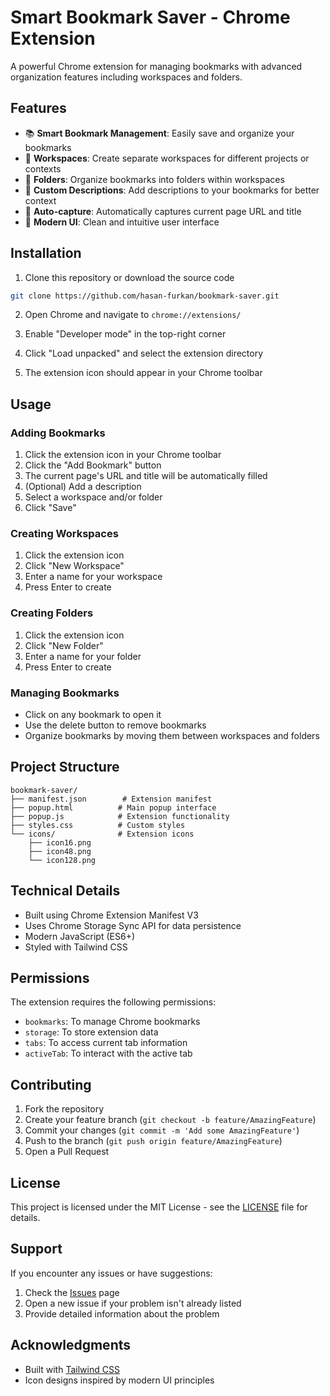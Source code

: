 # Smart Bookmark Saver - Chrome Extension

A powerful Chrome extension for managing bookmarks with advanced organization features including workspaces and folders.

## Features

- 📚 **Smart Bookmark Management**: Easily save and organize your bookmarks
- 🏢 **Workspaces**: Create separate workspaces for different projects or contexts
- 📁 **Folders**: Organize bookmarks into folders within workspaces
- 📝 **Custom Descriptions**: Add descriptions to your bookmarks for better context
- 🔄 **Auto-capture**: Automatically captures current page URL and title
- 🎨 **Modern UI**: Clean and intuitive user interface

## Installation

1. Clone this repository or download the source code
```bash
git clone https://github.com/hasan-furkan/bookmark-saver.git
```

2. Open Chrome and navigate to `chrome://extensions/`

3. Enable "Developer mode" in the top-right corner

4. Click "Load unpacked" and select the extension directory

5. The extension icon should appear in your Chrome toolbar

## Usage

### Adding Bookmarks
1. Click the extension icon in your Chrome toolbar
2. Click the "Add Bookmark" button
3. The current page's URL and title will be automatically filled
4. (Optional) Add a description
5. Select a workspace and/or folder
6. Click "Save"

### Creating Workspaces
1. Click the extension icon
2. Click "New Workspace"
3. Enter a name for your workspace
4. Press Enter to create

### Creating Folders
1. Click the extension icon
2. Click "New Folder"
3. Enter a name for your folder
4. Press Enter to create

### Managing Bookmarks
- Click on any bookmark to open it
- Use the delete button to remove bookmarks
- Organize bookmarks by moving them between workspaces and folders

## Project Structure

```
bookmark-saver/
├── manifest.json        # Extension manifest
├── popup.html          # Main popup interface
├── popup.js            # Extension functionality
├── styles.css          # Custom styles
└── icons/              # Extension icons
    ├── icon16.png
    ├── icon48.png
    └── icon128.png
```

## Technical Details

- Built using Chrome Extension Manifest V3
- Uses Chrome Storage Sync API for data persistence
- Modern JavaScript (ES6+)
- Styled with Tailwind CSS

## Permissions

The extension requires the following permissions:
- `bookmarks`: To manage Chrome bookmarks
- `storage`: To store extension data
- `tabs`: To access current tab information
- `activeTab`: To interact with the active tab

## Contributing

1. Fork the repository
2. Create your feature branch (`git checkout -b feature/AmazingFeature`)
3. Commit your changes (`git commit -m 'Add some AmazingFeature'`)
4. Push to the branch (`git push origin feature/AmazingFeature`)
5. Open a Pull Request

## License

This project is licensed under the MIT License - see the [LICENSE](LICENSE) file for details.

## Support

If you encounter any issues or have suggestions:
1. Check the [Issues](https://github.com/hasan-furkan/bookmark-saver/issues) page
2. Open a new issue if your problem isn't already listed
3. Provide detailed information about the problem

## Acknowledgments

- Built with [Tailwind CSS](https://tailwindcss.com/)
- Icon designs inspired by modern UI principles
